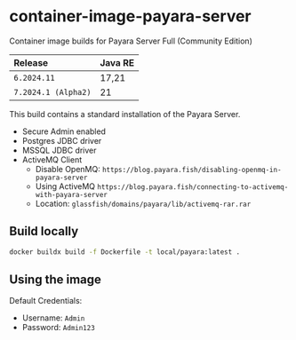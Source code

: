 # container-image-payara-server

Container image builds for Payara Server Full (Community Edition)

| Release            | Java RE |
| :--                 | :--    |
| `6.2024.11`         | 17,21  |
| `7.2024.1 (Alpha2)` | 21     |

This build contains a standard installation of the Payara Server.

  * Secure Admin enabled
  * Postgres JDBC driver
  * MSSQL JDBC driver
  * ActiveMQ Client 
    * Disable OpenMQ: `https://blog.payara.fish/disabling-openmq-in-payara-server`
    * Using ActiveMQ `https://blog.payara.fish/connecting-to-activemq-with-payara-server`
    * Location: `glassfish/domains/payara/lib/activemq-rar.rar`

## Build locally

```bash
docker buildx build -f Dockerfile -t local/payara:latest .
```

## Using the image

Default Credentials:

  * Username: `Admin`
  * Password: `Admin123`
